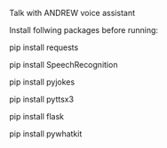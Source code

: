 Talk with ANDREW voice assistant

Install follwing packages before running:

pip install requests

pip install SpeechRecognition

pip install pyjokes

pip install pyttsx3

pip install flask

pip install pywhatkit